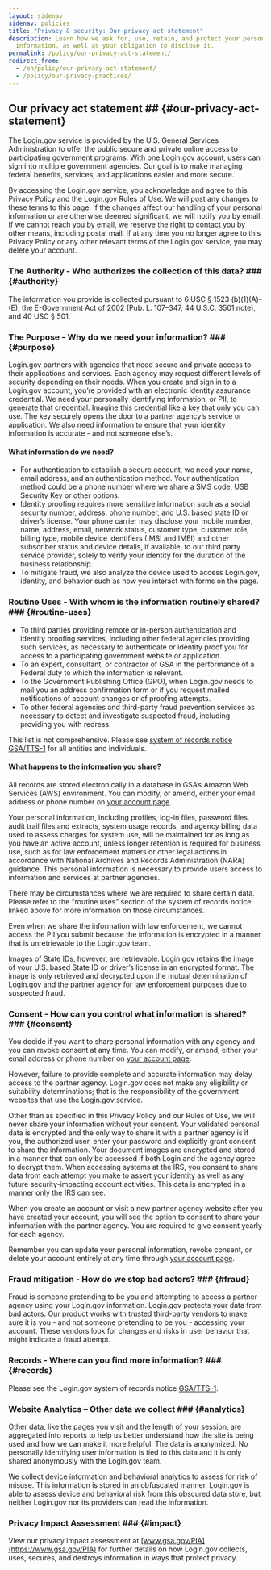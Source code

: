 ```yaml
---
layout: sidenav
sidenav: policies
title: "Privacy & security: Our privacy act statement"
description: Learn how we ask for, use, retain, and protect your personal
  information, as well as your obligation to disclose it.
permalink: /policy/our-privacy-act-statement/
redirect_from:
  - /en/policy/our-privacy-act-statement/
  - /policy/our-privacy-practices/
---
```

## Our privacy act statement ## {#our-privacy-act-statement}

The Login.gov service is provided by the U.S. General Services Administration to offer the public secure and private online access to participating government programs. With one Login.gov account, users can sign into multiple government agencies. Our goal is to make managing federal benefits, services, and applications easier and more secure.

By accessing the Login.gov service, you acknowledge and agree to this Privacy Policy and the Login.gov Rules of Use. We will post any changes to these terms to this page. If the changes affect our handling of your personal information or are otherwise deemed significant, we will notify you by email. If we cannot reach you by email, we reserve the right to contact you by other means, including postal mail. If at any time you no longer agree to this Privacy Policy or any other relevant terms of the Login.gov service, you may delete your account.

### The Authority - Who authorizes the collection of this data?  ### {#authority}

The information you provide is collected pursuant to 6 USC § 1523 (b)(1)(A)-(E), the E-Government Act of 2002 (Pub. L. 107–347, 44 U.S.C. 3501 note), and 40 USC § 501.

### The Purpose - Why do we need your information? ### {#purpose}

Login.gov partners with agencies that need secure and private access to their applications and services. Each agency may request different levels of security depending on their needs. When you create and sign in to a Login.gov account, you’re provided with an electronic identity assurance credential. We need your personally identifying information, or PII, to generate that credential. Imagine this credential like a key that only you can use. The key securely opens the door to a partner agency’s service or application. We also need information to ensure that your identity information is accurate - and not someone else’s.

#### What information do we need?

* For authentication to establish a secure account, we need your name, email address, and an authentication method. Your authentication method could be a phone number where we share a SMS code, USB Security Key or other options.
* Identity proofing requires more sensitive information such as a social security number, address, phone number, and U.S. based state ID or driver’s license. Your phone carrier may disclose your mobile number, name, address, email, network status, customer type, customer role, billing type, mobile device identifiers (IMSI and IMEI) and other subscriber status and device details, if available, to our third party service provider, solely to verify your identity for the duration of the business relationship.
* To mitigate fraud, we also analyze the device used to access Login.gov, identity, and behavior such as how you interact with forms on the page.

### Routine Uses - With whom is the information routinely shared? ### {#routine-uses}

* To third parties providing remote or in-person authentication and identity proofing services, including other federal agencies providing such services, as necessary to authenticate or identity proof you for access to a participating government website or application.
* To an expert, consultant, or contractor of GSA in the performance of a Federal duty to which the information is relevant.
* To the Government Publishing Office (GPO), when Login.gov needs to mail you an address confirmation form or if you request mailed notifications of account changes or of proofing attempts.
* To other federal agencies and third-party fraud prevention services as necessary to detect and investigate suspected fraud, including providing you with redress.

This list is not comprehensive. Please see [system of records notice GSA/TTS-1](https://www.federalregister.gov/documents/2022/11/21/2022-25420/privacy-act-of-1974-notice-of-a-modified-system-of-records) for all entities and individuals.

#### What happens to the information you share?

All records are stored electronically in a database in GSA’s Amazon Web Services (AWS) environment. You can modify, or amend, either your email address or phone number on [your account page](https://secure.login.gov/account).

Your personal information, including profiles, log-in files, password files, audit trail files and extracts, system usage records, and agency billing data used to assess charges for system use, will be maintained for as long as you have an active account, unless longer retention is required for business use, such as for law enforcement matters or other legal actions in accordance with National Archives and Records Administration (NARA) guidance. This personal information is necessary to provide users access to information and services at partner agencies.

There may be circumstances where we are required to share certain data. Please refer to the “routine uses” section of the system of records notice linked above for more information on those circumstances.

Even when we share the information with law enforcement, we cannot access the PII you submit because the information is encrypted in a manner that is unretrievable to the Login.gov team.

Images of State IDs, however, are retrievable. Login.gov retains the image of your U.S. based State ID or driver’s license in an encrypted format. The image is only retrieved and decrypted upon the mutual determination of Login.gov and the partner agency for law enforcement purposes due to suspected fraud. 

### Consent - How can you control what information is shared? ### {#consent}

You decide if you want to share personal information with any agency and you can revoke consent at any time. You can modify, or amend, either your email address or phone number on [your account page](https://secure.login.gov/account).

However, failure to provide complete and accurate information may delay access to the partner agency. Login.gov does not make any eligibility or suitability determinations; that is the responsibility of the government websites that use the Login.gov service.

Other than as specified in this Privacy Policy and our Rules of Use, we will never share your information without your consent. Your validated personal data is encrypted and the only way to share it with a partner agency is if you, the authorized user, enter your password and explicitly grant consent to share the information. Your document images are encrypted and stored in a manner that can only be accessed if both Login and the agency agree to decrypt them. When accessing systems at the IRS, you consent to share data from each attempt you make to assert your identity as well as any future security-impacting account activities. This data is encrypted in a manner only the IRS can see.

When you create an account or visit a new partner agency website after you have created your account, you will see the option to consent to share your information with the partner agency. You are required to give consent yearly for each agency.

Remember you can update your personal information, revoke consent, or delete your account entirely at any time through [your account page](https://secure.login.gov/account).

### Fraud mitigation - How do we stop bad actors? ### {#fraud}

Fraud is someone pretending to be you and attempting to access a partner agency using your Login.gov information. Login.gov protects your data from bad actors. Our product works with trusted third-party vendors to make sure it is you - and not someone pretending to be you - accessing your account. These vendors look for changes and risks in user behavior that might indicate a fraud attempt.

### Records - Where can you find more information? ### {#records}

Please see the Login.gov system of records notice [GSA/TTS–1](https://www.federalregister.gov/documents/2022/11/21/2022-25420/privacy-act-of-1974-notice-of-a-modified-system-of-records).

### Website Analytics – Other data we collect ### {#analytics}

Other data, like the pages you visit and the length of your session, are aggregated into reports to help us better understand how the site is being used and how we can make it more helpful. The data is anonymized. No personally identifying user information is tied to this data and it is only shared anonymously with the Login.gov team.

We collect device information and behavioral analytics to assess for risk of misuse. This information is stored in an obfuscated manner. Login.gov is able to assess device and behavioral risk from this obscured data store, but neither Login.gov nor its providers can read the information.

### Privacy Impact Assessment ### {#impact}

View our privacy impact assessment at [www.gsa.gov/PIA](https://www.gsa.gov/PIA) for further details on how Login.gov collects, uses, secures, and destroys information in ways that protect privacy.
